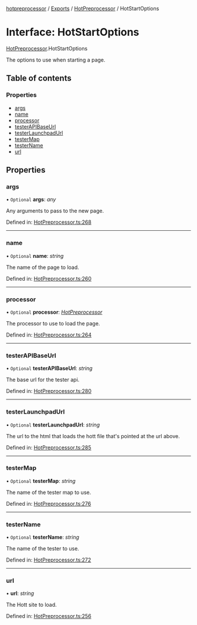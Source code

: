 [hotpreprocessor](../README.md) / [Exports](../modules.md) / [HotPreprocessor](../modules/hotpreprocessor.md) / HotStartOptions

# Interface: HotStartOptions

[HotPreprocessor](../modules/hotpreprocessor.md).HotStartOptions

The options to use when starting a page.

## Table of contents

### Properties

- [args](hotpreprocessor.hotstartoptions.md#args)
- [name](hotpreprocessor.hotstartoptions.md#name)
- [processor](hotpreprocessor.hotstartoptions.md#processor)
- [testerAPIBaseUrl](hotpreprocessor.hotstartoptions.md#testerapibaseurl)
- [testerLaunchpadUrl](hotpreprocessor.hotstartoptions.md#testerlaunchpadurl)
- [testerMap](hotpreprocessor.hotstartoptions.md#testermap)
- [testerName](hotpreprocessor.hotstartoptions.md#testername)
- [url](hotpreprocessor.hotstartoptions.md#url)

## Properties

### args

• `Optional` **args**: *any*

Any arguments to pass to the new page.

Defined in: [HotPreprocessor.ts:268](https://github.com/OurFreeLight/HotPreprocessor/blob/6714234/src/HotPreprocessor.ts#L268)

___

### name

• `Optional` **name**: *string*

The name of the page to load.

Defined in: [HotPreprocessor.ts:260](https://github.com/OurFreeLight/HotPreprocessor/blob/6714234/src/HotPreprocessor.ts#L260)

___

### processor

• `Optional` **processor**: [*HotPreprocessor*](../classes/hotpreprocessor.hotpreprocessor-1.md)

The processor to use to load the page.

Defined in: [HotPreprocessor.ts:264](https://github.com/OurFreeLight/HotPreprocessor/blob/6714234/src/HotPreprocessor.ts#L264)

___

### testerAPIBaseUrl

• `Optional` **testerAPIBaseUrl**: *string*

The base url for the tester api.

Defined in: [HotPreprocessor.ts:280](https://github.com/OurFreeLight/HotPreprocessor/blob/6714234/src/HotPreprocessor.ts#L280)

___

### testerLaunchpadUrl

• `Optional` **testerLaunchpadUrl**: *string*

The url to the html that loads the hott file that's
pointed at the url above.

Defined in: [HotPreprocessor.ts:285](https://github.com/OurFreeLight/HotPreprocessor/blob/6714234/src/HotPreprocessor.ts#L285)

___

### testerMap

• `Optional` **testerMap**: *string*

The name of the tester map to use.

Defined in: [HotPreprocessor.ts:276](https://github.com/OurFreeLight/HotPreprocessor/blob/6714234/src/HotPreprocessor.ts#L276)

___

### testerName

• `Optional` **testerName**: *string*

The name of the tester to use.

Defined in: [HotPreprocessor.ts:272](https://github.com/OurFreeLight/HotPreprocessor/blob/6714234/src/HotPreprocessor.ts#L272)

___

### url

• **url**: *string*

The Hott site to load.

Defined in: [HotPreprocessor.ts:256](https://github.com/OurFreeLight/HotPreprocessor/blob/6714234/src/HotPreprocessor.ts#L256)
